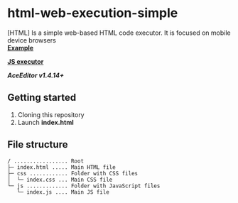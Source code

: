 # html-web-execution-simple
[HTML] Is a simple web-based HTML code executor. It is focused on mobile device browsers\
**[Example](https://php.deve.lol/htmlexecution/)**

**[JS executor](https://github.com/develol/js-web-execution-simple)**

***AceEditor v1.4.14+***

## Getting started
1. Cloning this repository
2. Launch **index.html**

## File structure
```
/ ................. Root
├─ index.html ..... Main HTML file
├─ css ............ Folder with CSS files
│  └─ index.css ... Main CSS file
└─ js ............. Folder with JavaScript files
   └─ index.js .... Main JS file
```

